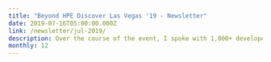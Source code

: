 ```yaml
---
title: "Beyond HPE Discover Las Vegas '19 - Newsletter"
date: 2019-07-16T05:00:00.000Z
link: /newsletter/jul-2019/
description: Over the course of the event, I spoke with 1,000+ developers, designers, customers, and partners, listening to their pain points and finding ways to collaborate to solve issues. The HPE Developer & Design Hack Shack was one of the top 3 most popular areas at HPE Discover and the energy there was unmistakable.
monthly: 12
---
```

            